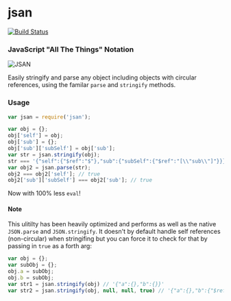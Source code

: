 jsan
===

[![Build Status](https://travis-ci.org/kolodny/jsan.svg?branch=master)](https://travis-ci.org/kolodny/jsan)

### JavaScript "All The Things" Notation  
![JSAN](https://i.imgur.com/IdKDIB6.png)

Easily stringify and parse any object including objects with circular references, using the familar `parse` and `stringify` methods.

### Usage

```js
var jsan = require('jsan');

var obj = {};
obj['self'] = obj;
obj['sub'] = {};
obj['sub']['subSelf'] = obj['sub'];
var str = jsan.stringify(obj);
str === '{"self":{"$ref":"$"},"sub":{"subSelf":{"$ref":"[\\"sub\\"]"}}}'; // true
var obj2 = jsan.parse(str);
obj2 === obj2['self']; // true
obj2['sub']['subSelf'] === obj2['sub']; // true
```

Now with 100% less `eval`!

#### Note

This ulitilty has been heavily optimized and performs as well as the native `JSON.parse` and `JSON.stringify`. It doesn't by default handle self references (non-circular) when stringifing but you can force it to check for that by passing in `true` as a forth arg:

```js
var obj = {};
var subObj = {};
obj.a = subObj;
obj.b = subObj;
var str1 = jsan.stringify(obj) // '{"a":{},"b":{}}'
var str2 = jsan.stringify(obj, null, null, true) // '{"a":{},"b":{"$ref":"[\\"a\\"]"}}'
```

